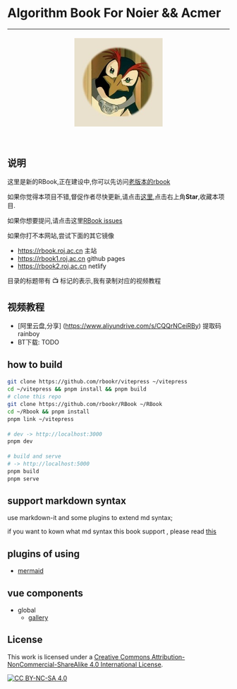 # Algorithm Book For Noier && Acmer


---------------------
<div align="center" style="display:flex;gap:10px; justify-content:center;margin-top:20px;">
    <img src="/public/rbook_big_logo.png" alt="" />
</div>

<div align="center" style="display:flex;gap:10px; justify-content:center;margin-top:20px;">
  <a href="https://github.com/rbookr/Rbook">
    <img src="https://img.shields.io/github/stars/rbookr/RBook?style=for-the-badge&color=green" alt="">
  </a>
  <a href="https://github.com/rbookr/Rbook/issues">
    <img src="https://img.shields.io/github/stars/rbookr/RBook?style=for-the-badge&color=green" alt="" />
  </a>
  <a href="https://creativecommons.org/licenses/by-nc-sa/4.0/">
    <img src="https://img.shields.io/badge/License-CC%20BY--NC--SA%204.0-lightgrey.svg?style=for-the-badge&color=green" alt="" />
  </a>
</div>



## 说明

这里是新的RBook,正在建设中,你可以先访问[老版本的rbook](http://rbook_old.roj.ac.cn/)

如果你觉得本项目不错,督促作者尽快更新,请点击[这里](https://github.com/rbookr/Rbook),点击右上角**Star**,收藏本项目.

如果你想要提问,请点击这里[RBook issues](https://github.com/rbookr/RBook/issues)


如果你打不本网站,尝试下面的其它镜像

- https://rbook.roj.ac.cn 主站
- https://rbook1.roj.ac.cn github pages
- https://rbook2.roj.ac.cn netlify


目录的标题带有 📺  标记的表示,我有录制对应的视频教程

## 视频教程

- [阿里云盘,分享] (https://www.aliyundrive.com/s/CQQrNCeiRBy) 提取码rainboy
- BT下载: TODO

## how to build

```bash
git clone https://github.com/rbookr/vitepress ~/vitepress
cd ~/vitepress && pnpm install && pnpm build
# clone this repo
git clone https://github.com/rbookr/RBook ~/RBook
cd ~/Rbook && pnpm install
pnpm link ~/vitepress

# dev -> http://localhost:3000
pnpm dev

# build and serve
# -> http://localhost:5000
pnpm build
pnpm serve

```

## support markdown syntax

use markdown-it and some plugins to extend md syntax;

if you want to kown what md syntax this book support , please read [this](./markdown_syntax.txt)

## plugins of using

- [mermaid](https://github.com/mermaid-js/mermaid)


## vue components

- global
  - [gallery](./docs/gallery.txt)

## License

This work is licensed under a [Creative Commons Attribution-NonCommercial-ShareAlike 4.0 International License](http://creativecommons.org/licenses/by-nc-sa/4.0/).

[![CC BY-NC-SA 4.0](https://camo.githubusercontent.com/7af524e82af24d98f89dde7c9c9a3849af52e420a66da140b7c7ae92bf7512d5/68747470733a2f2f6c6963656e7365627574746f6e732e6e65742f6c2f62792d6e632d73612f342e302f38387833312e706e67)](http://creativecommons.org/licenses/by-nc-sa/4.0/)
